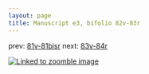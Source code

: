 ```yaml
---
layout: page
title: Manuscript e3, bifolio 82v-83r
---
```


prev: [81v-81bisr](../81v-81bisr/) next: [83v-84r](../83v-84r/)



[![Linked to zoomble image](http://www.homermultitext.org/iipsrv?IIIF=/project/homer/pyramidal/deepzoom/hmt/e3bifolio/v1/vb_82v_83r.tif/full/2000,/0/default.jpg)](http://www.homermultitext.org/ict2/?urn=urn:cite2:hmt:e3bifolio.v1:vb_82v_83r)

